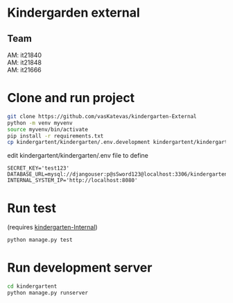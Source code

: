 # Kindergarden external

## Team
AM: it21840  
AM: it21848  
AM: it21666  

# Clone and run project

```bash
git clone https://github.com/vasKatevas/kindergarten-External
python -m venv myvenv
source myvenv/bin/activate
pip install -r requirements.txt
cp kindergartent/kindergarten/.env.development kindergartent/kindergarten/.env
```
edit kindergartent/kindergarten/.env file to define
```vim
SECRET_KEY='test123'
DATABASE_URL=mysql://djangouser:p@sSword123@localhost:3306/kindergartenExternal
INTERNAL_SYSTEM_IP='http://localhost:8080'
```
# Run test
(requires [kindergarten-Internal](https://github.com/vasKatevas/kindergarten-Internal))
```bash
python manage.py test
```

# Run development server
```bash
cd kindergartent
python manage.py runserver
```
